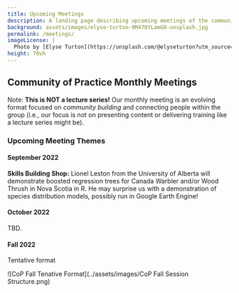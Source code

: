 ```yaml
---
title: Upcoming Meetings
description: A landing page describing upcoming meetings of the community of practice
background: assets/images/elyse-turton-9M478YLamG0-unsplash.jpg
permalink: /meetings/
imageLicense: |
  Photo by [Elyse Turton](https://unsplash.com/@elyseturton?utm_source=unsplash&utm_medium=referral&utm_content=creditCopyText) on [Unsplash](https://unsplash.com/s/photos/nova-scotia?utm_source=unsplash&utm_medium=referral&utm_content=creditCopyText)  
height: 70vh
---
```

## Community of Practice Monthly Meetings

Note: **This is NOT a lecture series!** Our monthly meeting is an evolving format focused on *community building* and connecting people within the group (i.e., our focus is not on presenting content or delivering training like a lecture series might be). 

### Upcoming Meeting Themes

#### September 2022

**Skills Building Shop:** Lionel Leston from the University of Alberta will demonstrate boosted regression trees for Canada Warbler and/or Wood Thrush in Nova Scotia in R. He may surprise us with a demonstration of species distribution models, possibly run in Google Earth Engine!

#### October 2022

TBD.

#### Fall 2022

Tentative format


![CoP Fall Tenative Format](../assets/images/CoP Fall Session Structure.png)